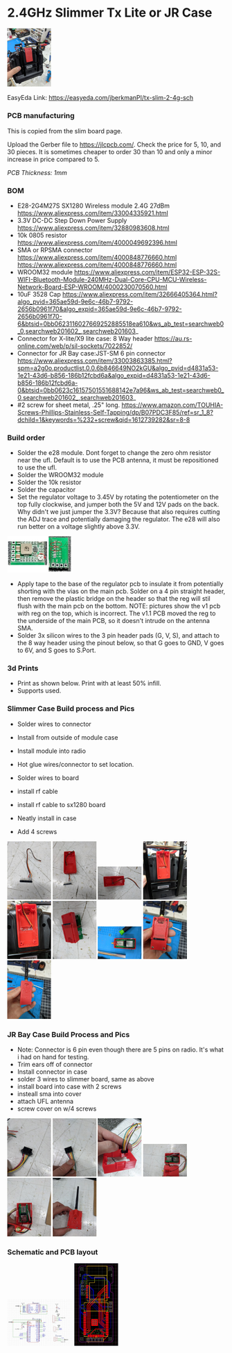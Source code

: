 
# 2.4GHz Slimmer Tx Lite or JR Case

<img src="img/11.jpg" width="20%">

EasyEda Link: https://easyeda.com/jberkmanPI/tx-slim-2-4g-sch

### PCB manufacturing

This is copied from the slim board page.

Upload the Gerber file to https://jlcpcb.com/.  Check the price for 5, 10, and 30 pieces.  It is sometimes cheaper to order 30 than 10 and only a minor increase in price compared to 5.

*PCB Thickness: 1mm*

### BOM

- E28-2G4M27S SX1280 Wireless module 2.4G 27dBm https://www.aliexpress.com/item/33004335921.html
- 3.3V DC-DC Step Down Power Supply https://www.aliexpress.com/item/32880983608.html
- 10k 0805 resistor https://www.aliexpress.com/item/4000049692396.html
- SMA or RPSMA connector https://www.aliexpress.com/item/4000848776660.html https://www.aliexpress.com/item/4000848776660.html
- WROOM32 module https://www.aliexpress.com/item/ESP32-ESP-32S-WIFI-Bluetooth-Module-240MHz-Dual-Core-CPU-MCU-Wireless-Network-Board-ESP-WROOM/4000230070560.html
- 10uF 3528 Cap https://www.aliexpress.com/item/32666405364.html?algo_pvid=365ae59d-9e6c-46b7-9792-2656b0961f70&algo_expid=365ae59d-9e6c-46b7-9792-2656b0961f70-6&btsid=0bb0623116027669252885518ea610&ws_ab_test=searchweb0_0,searchweb201602_,searchweb201603_
- Connector for X-lite/X9 lite case: 8 Way header https://au.rs-online.com/web/p/sil-sockets/7022852/
- Connector for JR Bay case:JST-SM 6 pin connector https://www.aliexpress.com/item/33003863385.html?spm=a2g0o.productlist.0.0.6b846649NO2kGU&algo_pvid=d4831a53-1e21-43d6-b856-186b12fcbd6a&algo_expid=d4831a53-1e21-43d6-b856-186b12fcbd6a-0&btsid=0bb0623c16157501551688142e7a96&ws_ab_test=searchweb0_0,searchweb201602_,searchweb201603_
- #2 screw for sheet metal, .25" long. https://www.amazon.com/TOUHIA-Screws-Phillips-Stainless-Self-Tapping/dp/B07PDC3F85/ref=sr_1_8?dchild=1&keywords=%232+screw&qid=1612739282&sr=8-8

### Build order

- Solder the e28 module.  Dont forget to change the zero ohm resistor near the ufl.  Default is to use the PCB antenna, it must be repositioned to use the ufl.
- Solder the WROOM32 module
- Solder the 10k resistor
- Solder the capacitor
- Set the regulator voltage to 3.45V by rotating the potentiometer on the top fully clockwise, and jumper both the 5V and 12V pads on the back.  Why didn't we just jumper the 3.3V?  Because that also requires cutting the ADJ trace and potentially damaging the regulator.  The e28 will also run better on a voltage slightly above 3.3V.

<img src="img/regulator_setup.jpg" width="30%">

- Apply tape to the base of the regulator pcb to insulate it from potentially shorting with the vias on the main pcb. Solder on a 4 pin straight header, then remove the plastic bridge on the header so that the reg will stil flush with the main pcb on the bottom. NOTE: pictures show the v1 pcb with reg on the top, which is incorrect. The v1.1 PCB moved the reg to the underside of the main PCB, so it doesn't intrude on the antenna SMA.
- Solder 3x silicon wires to the 3 pin header pads (G, V, S), and attach to the 8 way header using the pinout below, so that G goes to GND, V goes to 6V, and S goes to S.Port.

### 3d Prints

- Print as shown below. Print with at least 50% infill.
- Supports used.



### Slimmer Case Build process and Pics

- Solder wires to connector
- Install from outside of module case
- Install module into radio
- Hot glue wires/connector to set location.  

- Solder wires to board
- install rf cable
- install rf cable to sx1280 board
- Neatly install in case
- Add 4 screws  


<img src="img/1.jpg" width="20%"> <img src="img/2.jpg" width="20%">
<img src="img/4.jpg" width="20%"> <img src="img/5.jpg" width="20%"> 
<img src="img/6.jpg" width="20%"> <img src="img/7.jpg" width="20%"> 
<img src="img/8.jpg" width="20%"> <img src="img/9.jpg" width="20%"> 
<img src="img/10.jpg" width="20%">


### JR Bay Case Build Process and Pics

- Note: Connector is 6 pin even though there are 5 pins on radio. It's what i had on hand for testing.
- Trim ears off of connector
- Install connector in case
- solder 3 wires to slimmer board, same as above
- install board into case with 2 screws
- insteall sma into cover
- attach UFL antenna
- screw cover on w/4 screws

<img src="img/13.jpg" width="20%"> <img src="img/14.jpg" width="20%">
<img src="img/15.jpg" width="20%"> <img src="img/16.jpg" width="20%"> 
<img src="img/17.jpg" width="20%"> <img src="img/18.jpg" width="20%"> 


### Schematic and PCB layout

<img src="img/schem.jpg" width="30%">

<img src="img/layout.jpg" width="20%">

